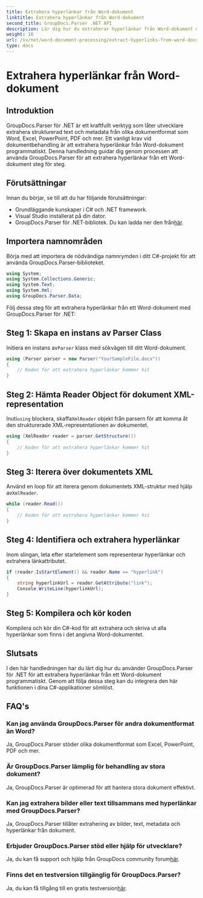 ```yaml
---
title: Extrahera hyperlänkar från Word-dokument
linktitle: Extrahera hyperlänkar från Word-dokument
second_title: GroupDocs.Parser .NET API
description: Lär dig hur du extraherar hyperlänkar från Word-dokument med GroupDocs.Parser för .NET. Steg-för-steg guide med kodexempel.
weight: 10
url: /sv/net/word-document-processing/extract-hyperlinks-from-word-document/
type: docs
---
```

# Extrahera hyperlänkar från Word-dokument

## Introduktion
GroupDocs.Parser för .NET är ett kraftfullt verktyg som låter utvecklare extrahera strukturerad text och metadata från olika dokumentformat som Word, Excel, PowerPoint, PDF och mer. Ett vanligt krav vid dokumentbehandling är att extrahera hyperlänkar från Word-dokument programmatiskt. Denna handledning guidar dig genom processen att använda GroupDocs.Parser för att extrahera hyperlänkar från ett Word-dokument steg för steg.
## Förutsättningar
Innan du börjar, se till att du har följande förutsättningar:
- Grundläggande kunskaper i C# och .NET framework.
- Visual Studio installerat på din dator.
-  GroupDocs.Parser för .NET-bibliotek. Du kan ladda ner den från[här](https://releases.groupdocs.com/parser/net/).
## Importera namnområden
Börja med att importera de nödvändiga namnrymden i ditt C#-projekt för att använda GroupDocs.Parser-biblioteket.
```csharp
using System;
using System.Collections.Generic;
using System.Text;
using System.Xml;
using GroupDocs.Parser.Data;
```
Följ dessa steg för att extrahera hyperlänkar från ett Word-dokument med GroupDocs.Parser för .NET:
## Steg 1: Skapa en instans av Parser Class
 Initiera en instans av`Parser` klass med sökvägen till ditt Word-dokument.
```csharp
using (Parser parser = new Parser("YourSampleFile.docx"))
{
    // Koden för att extrahera hyperlänkar kommer hit
}
```
## Steg 2: Hämta Reader Object för dokument XML-representation
 Inuti`using` blockera, skaffa`XmlReader` objekt från parsern för att komma åt den strukturerade XML-representationen av dokumentet.
```csharp
using (XmlReader reader = parser.GetStructure())
{
    // Koden för att extrahera hyperlänkar kommer hit
}
```
## Steg 3: Iterera över dokumentets XML
Använd en loop för att iterera genom dokumentets XML-struktur med hjälp av`XmlReader`.
```csharp
while (reader.Read())
{
    // Koden för att extrahera hyperlänkar kommer hit
}
```
## Steg 4: Identifiera och extrahera hyperlänkar
Inom slingan, leta efter startelement som representerar hyperlänkar och extrahera länkattributet.
```csharp
if (reader.IsStartElement() && reader.Name == "hyperlink")
{
    string hyperlinkUrl = reader.GetAttribute("link");
    Console.WriteLine(hyperlinkUrl);
}
```
## Steg 5: Kompilera och kör koden
Kompilera och kör din C#-kod för att extrahera och skriva ut alla hyperlänkar som finns i det angivna Word-dokumentet.
## Slutsats
I den här handledningen har du lärt dig hur du använder GroupDocs.Parser för .NET för att extrahera hyperlänkar från ett Word-dokument programmatiskt. Genom att följa dessa steg kan du integrera den här funktionen i dina C#-applikationer sömlöst.

## FAQ's
### Kan jag använda GroupDocs.Parser för andra dokumentformat än Word?
Ja, GroupDocs.Parser stöder olika dokumentformat som Excel, PowerPoint, PDF och mer.
### Är GroupDocs.Parser lämplig för behandling av stora dokument?
Ja, GroupDocs.Parser är optimerad för att hantera stora dokument effektivt.
### Kan jag extrahera bilder eller text tillsammans med hyperlänkar med GroupDocs.Parser?
Ja, GroupDocs.Parser tillåter extrahering av bilder, text, metadata och hyperlänkar från dokument.
### Erbjuder GroupDocs.Parser stöd eller hjälp för utvecklare?
 Ja, du kan få support och hjälp från GroupDocs community forum[här](https://forum.groupdocs.com/c/parser/17).
### Finns det en testversion tillgänglig för GroupDocs.Parser?
 Ja, du kan få tillgång till en gratis testversion[här](https://releases.groupdocs.com/).